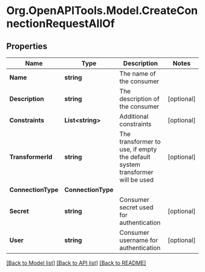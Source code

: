 
# Org.OpenAPITools.Model.CreateConnectionRequestAllOf

## Properties

Name | Type | Description | Notes
------------ | ------------- | ------------- | -------------
**Name** | **string** | The name of the consumer | 
**Description** | **string** | The description of the consumer | [optional] 
**Constraints** | **List&lt;string&gt;** | Additional constraints | [optional] 
**TransformerId** | **string** | The transformer to use, if empty the default system transformer will be used | [optional] 
**ConnectionType** | **ConnectionType** |  | 
**Secret** | **string** | Consumer secret used for authentication | [optional] 
**User** | **string** | Consumer username for authentication | [optional] 

[[Back to Model list]](../README.md#documentation-for-models)
[[Back to API list]](../README.md#documentation-for-api-endpoints)
[[Back to README]](../README.md)

